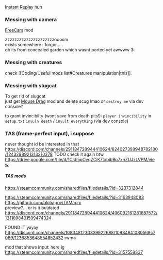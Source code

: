 [Instant Replay](https://steamcommunity.com/sharedfiles/filedetails/?id=3131172614) huh

### Messing with camera  
[FreeCam](https://steamcommunity.com/sharedfiles/filedetails/?id=3366679898) mod

zzzzzzzzzzzzzzzzzzzzzoooom  
exists somewhere i forgor.....  
oh its from concealed garden which wasnt ported yet awwww 3: 

### Messing with creatures  
check [[Coding/Useful mods list#Creatures manipulation|this]].


### Messing with slugcat
To get rid of slugcat:  
just get [Mouse Drag](https://steamcommunity.com/sharedfiles/filedetails/?id=3008864244) mod and delete scug lmao
or `destroy me` via dev console?


to grant invincibilty (wont save from death pits!):
`player invincibility` in `setup.txt`
`invuln death` / `invult everything` (via dev console)

###  TAS (frame-perfect input), i suppose  
never thought id be interested in that  
https://discord.com/channels/291184728944410624/824027398948782180/1243298921313210378 TODO check it again btw  
https://drive.google.com/file/d/1CidI5gOyqZCjK7txbibBp7xnZUJzLVPM/view

##### TAS mods
https://steamcommunity.com/sharedfiles/filedetails/?id=3237312844


https://steamcommunity.com/sharedfiles/filedetails/?id=3163948083  
https://github.com/alphappy/TAMacro  
preview?... or is it outdated  
https://discord.com/channels/291184728944410624/406092161281687572/1211098401509474324

FOUND IT yayay  
https://discord.com/channels/1083481230839922688/1083484108056957089/1236853648554852432 rwma

  
mod that shows input: here ig  
https://steamcommunity.com/sharedfiles/filedetails/?id=3157558337

